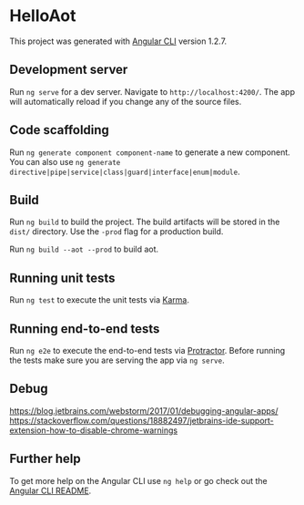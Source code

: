 # HelloAot

This project was generated with [Angular CLI](https://github.com/angular/angular-cli) version 1.2.7.

## Development server

Run `ng serve` for a dev server. Navigate to `http://localhost:4200/`. The app will automatically reload if you change any of the source files.

## Code scaffolding

Run `ng generate component component-name` to generate a new component. You can also use `ng generate directive|pipe|service|class|guard|interface|enum|module`.

## Build

Run `ng build` to build the project. The build artifacts will be stored in the `dist/` directory. Use the `-prod` flag for a production build.

Run `ng build --aot --prod` to build aot.


## Running unit tests

Run `ng test` to execute the unit tests via [Karma](https://karma-runner.github.io).

## Running end-to-end tests

Run `ng e2e` to execute the end-to-end tests via [Protractor](http://www.protractortest.org/).
Before running the tests make sure you are serving the app via `ng serve`.

## Debug

https://blog.jetbrains.com/webstorm/2017/01/debugging-angular-apps/
https://stackoverflow.com/questions/18882497/jetbrains-ide-support-extension-how-to-disable-chrome-warnings

## Further help

To get more help on the Angular CLI use `ng help` or go check out the [Angular CLI README](https://github.com/angular/angular-cli/blob/master/README.md).
